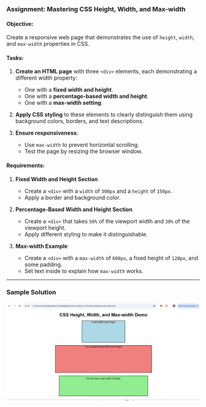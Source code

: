 
### **Assignment: Mastering CSS Height, Width, and Max-width**  

#### **Objective:**  
Create a responsive web page that demonstrates the use of `height`, `width`, and `max-width` properties in CSS.  

#### **Tasks:**  

1. **Create an HTML page** with three `<div>` elements, each demonstrating a different width property:
   - One with a **fixed width and height**.
   - One with a **percentage-based width and height**.
   - One with a **max-width setting**.

2. **Apply CSS styling** to these elements to clearly distinguish them using background colors, borders, and text descriptions.

3. **Ensure responsiveness**:
   - Use `max-width` to prevent horizontal scrolling.
   - Test the page by resizing the browser window.

#### **Requirements:**  

1. **Fixed Width and Height Section**
   - Create a `<div>` with a `width` of `300px` and a `height` of `150px`.  
   - Apply a border and background color.  

2. **Percentage-Based Width and Height Section**
   - Create a `<div>` that takes `50%` of the viewport width and `30%` of the viewport height.  
   - Apply different styling to make it distinguishable.  

3. **Max-width Example**
   - Create a `<div>` with a `max-width` of `600px`, a fixed height of `120px`, and some padding.  
   - Set text inside to explain how `max-width` works.  

---

### **Sample Solution**  
![alt text](./image/a1.png)